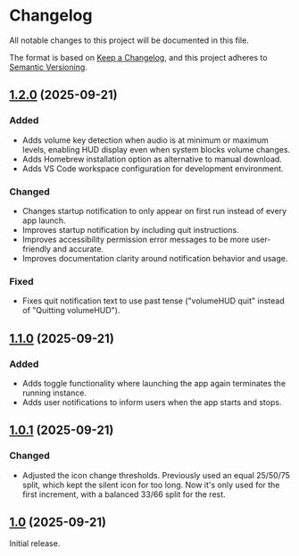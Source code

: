 # Changelog

All notable changes to this project will be documented in this file.

The format is based on [Keep a Changelog], and this project adheres to [Semantic Versioning].

## [1.2.0] (2025-09-21)

### Added

- Adds volume key detection when audio is at minimum or maximum levels, enabling HUD display even when system blocks volume changes.
- Adds Homebrew installation option as alternative to manual download.
- Adds VS Code workspace configuration for development environment.

### Changed

- Changes startup notification to only appear on first run instead of every app launch.
- Improves startup notification by including quit instructions.
- Improves accessibility permission error messages to be more user-friendly and accurate.
- Improves documentation clarity around notification behavior and usage.

### Fixed

- Fixes quit notification text to use past tense ("volumeHUD quit" instead of "Quitting volumeHUD").

## [1.1.0] (2025-09-21)

### Added

- Adds toggle functionality where launching the app again terminates the running instance.
- Adds user notifications to inform users when the app starts and stops.

## [1.0.1] (2025-09-21)

### Changed

- Adjusted the icon change thresholds. Previously used an equal 25/50/75 split, which kept the silent icon for too long. Now it's only used for the first increment, with a balanced 33/66 split for the rest.

## [1.0] (2025-09-21)

Initial release.

<!-- Links -->
[Keep a Changelog]: https://keepachangelog.com/en/1.1.0/
[Semantic Versioning]: https://semver.org/spec/v2.0.0.html

<!-- Versions -->
[1.2.0]: https://github.com/dannystewart/volumeHUD/compare/v1.1.0...v1.2.0
[1.1.0]: https://github.com/dannystewart/volumeHUD/compare/v1.0.1...v1.1.0
[1.0.1]: https://github.com/dannystewart/volumeHUD/releases/tag/v1.0...v1.0.1
[1.0]: https://github.com/dannystewart/volumeHUD/releases/tag/v1.0
